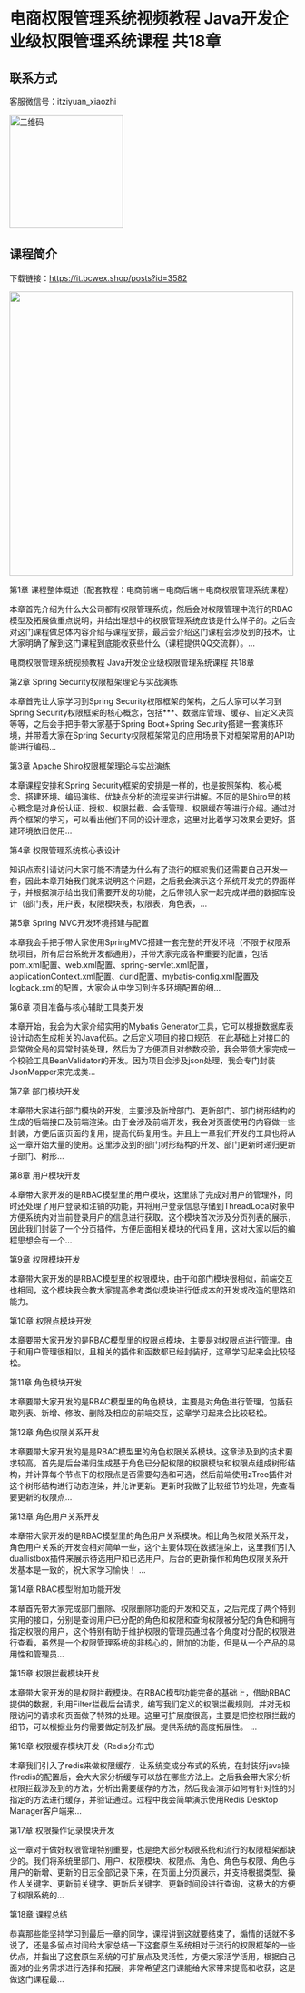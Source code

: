 # 电商权限管理系统视频教程 Java开发企业级权限管理系统课程 共18章

## 联系方式

客服微信号：itziyuan_xiaozhi

<img src="https://ziyuanyun.oss-cn-guangzhou.aliyuncs.com/common/20240614073449/666b82192834a.jpg" width="200" height="200" alt="二维码">

## 课程简介

下载链接：https://it.bcwex.shop/posts?id=3582

<img src="https://ziyuanyun.oss-cn-guangzhou.aliyuncs.com/yun/20240515185229/664493edb987a.jpg" width="500" alt="">

  第1章 课程整体概述（配套教程：电商前端＋电商后端＋电商权限管理系统课程）

 本章首先介绍为什么大公司都有权限管理系统，然后会对权限管理中流行的RBAC模型及拓展做重点说明，并给出理想中的权限管理系统应该是什么样子的。之后会对这门课程做总体内容介绍与课程安排，最后会介绍这门课程会涉及到的技术，让大家明确了解到这门课程到底能收获些什么（课程提供QQ交流群）。…

 

 

 电商权限管理系统视频教程 Java开发企业级权限管理系统课程 共18章



 第2章 Spring Security权限框架理论与实战演练

 本章首先让大家学习到Spring Security权限框架的架构，之后大家可以学习到Spring Security权限框架的核心概念，包括***、数据库管理、缓存、自定义决策等等，之后会手把手带大家基于Spring Boot+Spring Security搭建一套演练环境，并带着大家在Spring Security权限框架常见的应用场景下对框架常用的API功能进行编码…

 

 

 第3章 Apache Shiro权限框架理论与实战演练

 本章课程安排和Spring Security框架的安排是一样的，也是按照架构、核心概念、搭建环境、编码演练、优缺点分析的流程来进行讲解。不同的是Shiro里的核心概念是对身份认证、授权、权限拦截、会话管理、权限缓存等进行介绍。通过对两个框架的学习，可以看出他们不同的设计理念，这里对比着学习效果会更好。搭建环境依旧使用…

 

 

 第4章 权限管理系统核心表设计

 知识点索引请访问大家可能不清楚为什么有了流行的框架我们还需要自己开发一套，因此本章开始我们就来说明这个问题，之后我会演示这个系统开发完的界面样子，并根据演示给出我们需要开发的功能，之后带领大家一起完成详细的数据库设计（部门表，用户表，权限模块表，权限表，角色表，…

 

 

 第5章 Spring MVC开发环境搭建与配置

 本章我会手把手带大家使用SpringMVC搭建一套完整的开发环境（不限于权限系统项目，所有后台系统开发都通用），并带大家完成各种重要的配置，包括pom.xml配置、web.xml配置、spring-servlet.xml配置，applicationContext.xml配置、durid配置、mybatis-config.xml配置及logback.xml的配置，大家会从中学习到许多环境配置的细…

 

 

 第6章 项目准备与核心辅助工具类开发

 本章开始，我会为大家介绍实用的Mybatis Generator工具，它可以根据数据库表设计动态生成相关的Java代码。之后定义项目的接口规范，在此基础上对接口的异常做全局的异常封装处理，然后为了方便项目对参数校验，我会带领大家完成一个校验工具BeanValidator的开发。因为项目会涉及json处理，我会专门封装JsonMapper来完成类…

 

 

 第7章 部门模块开发

 本章带大家进行部门模块的开发，主要涉及新增部门、更新部门、部门树形结构的生成的后端接口及前端渲染。由于会涉及前端开发，我会对页面使用的内容做一些封装，方便后面页面的复用，提高代码复用性。并且上一章我们开发的工具也将从这一章开始大量的使用。这里涉及到的部门树形结构的开发、部门更新时递归更新子部门、树形…

 

 

 第8章 用户模块开发

 本章带大家开发的是RBAC模型里的用户模块，这里除了完成对用户的管理外，同时还处理了用户登录和注销的功能，并将用户登录信息存储到ThreadLocal对象中方便系统内对当前登录用户的信息进行获取。这个模块首次涉及分页列表的展示，因此我们封装了一个分页插件，方便后面相关模块的代码复用，这对大家以后的编程思想会有一个…

 

 

 第9章 权限模块开发

 本章带大家开发的是RBAC模型里的权限模块，由于和部门模块很相似，前端交互也相同，这个模块我会教大家提高参考类似模块进行低成本的开发或改造的思路和能力。

 

 

 第10章 权限点模块开发

 本章要带大家开发的是RBAC模型里的权限点模块，主要是对权限点进行管理。由于和用户管理很相似，且相关的插件和函数都已经封装好，这章学习起来会比较轻松。

 

 

 第11章 角色模块开发

 本章要带大家开发的是RBAC模型里的角色模块，主要是对角色进行管理，包括获取列表、新增、修改、删除及相应的前端交互，这章学习起来会比较轻松。

 

 

 第12章 角色权限关系开发

 本章要带大家开发的是是RBAC模型里的角色权限关系模块。这章涉及到的技术要求较高，首先是后台递归生成基于角色已分配权限的权限模块和权限点组成树形结构，并计算每个节点下的权限点是否需要勾选和可选，然后前端使用zTree插件对这个树形结构进行动态渲染，并允许更新。更新时我做了比较细节的处理，先查看要更新的权限点…

 

 

 第13章 角色用户关系开发

 本章带大家开发的是RBAC模型里的角色用户关系模块。相比角色权限关系开发，角色用户关系的开发会相对简单一些，这个主要体现在数据渲染上，这里我们引入duallistbox插件来展示待选用户和已选用户。后台的更新操作和角色权限关系开发基本是一致的，祝大家学习愉快！ …

 

 

 第14章 RBAC模型附加功能开发

 本章首先带大家完成部门删除、权限删除功能的开发和交互，之后完成了两个特别实用的接口，分别是查询用户已分配的角色和权限和查询权限被分配的角色和拥有指定权限的用户，这个特别有助于维护权限的管理员通过各个角度对分配的权限进行查看，虽然是一个权限管理系统的非核心的，附加的功能，但是从一个产品的易用性和管理员…

 

 

 第15章 权限拦截模块开发

 本章带大家开发的是权限拦截模块。在RBAC模型功能完备的基础上，借助RBAC提供的数据，利用Filter拦截后台请求，编写我们定义的权限拦截规则，并对无权限访问的请求和页面做了特殊的处理。这里可扩展度很高，主要是把控权限拦截的细节，可以根据业务的需要做定制及扩展。提供系统的高度拓展性。 …

 

 

 第16章 权限缓存模块开发（Redis分布式）

 本章我们引入了redis来做权限缓存，让系统变成分布式的系统，在封装好java操作redis的配置后，会大大家分析缓存可以放在哪些方法上。之后我会带大家分析权限拦截涉及到的方法，分析出需要缓存的方法，然后我会演示如何有针对性的对指定的方法进行缓存，并验证通过。过程中我会简单演示使用Redis Desktop Manager客户端来…

 

 

 第17章 权限操作记录模块开发

 这一章对于做好权限管理特别重要，也是绝大部分权限系统和流行的权限框架都缺少的。我们将系统里部门、用户、权限模块、权限点、角色、角色与权限、角色与用户的新增、更新的日志全部记录下来，在页面上分页展示，并支持根据类型、操作人关键字、更新前关键字、更新后关键字、更新时间段进行查询，这极大的方便了权限系统的…

 

 

 第18章 课程总结

 恭喜那些能坚持学习到最后一章的同学，课程讲到这就要结束了，煽情的话就不多说了，还是多留点时间给大家总结一下这套原生系统相对于流行的权限框架的一些优点，并指出了这套原生系统的可扩展点及灵活性，方便大家活学活用，根据自己面对的业务需求进行选择和拓展，非常希望这门课能给大家带来提高和收获，这是做这门课程最…

  
